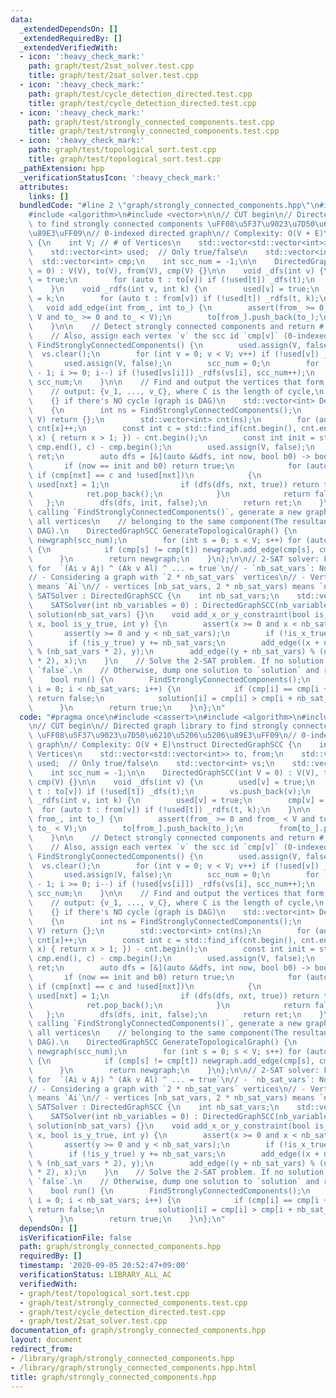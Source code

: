 ```yaml
---
data:
  _extendedDependsOn: []
  _extendedRequiredBy: []
  _extendedVerifiedWith:
  - icon: ':heavy_check_mark:'
    path: graph/test/2sat_solver.test.cpp
    title: graph/test/2sat_solver.test.cpp
  - icon: ':heavy_check_mark:'
    path: graph/test/cycle_detection_directed.test.cpp
    title: graph/test/cycle_detection_directed.test.cpp
  - icon: ':heavy_check_mark:'
    path: graph/test/strongly_connected_components.test.cpp
    title: graph/test/strongly_connected_components.test.cpp
  - icon: ':heavy_check_mark:'
    path: graph/test/topological_sort.test.cpp
    title: graph/test/topological_sort.test.cpp
  _pathExtension: hpp
  _verificationStatusIcon: ':heavy_check_mark:'
  attributes:
    links: []
  bundledCode: "#line 2 \"graph/strongly_connected_components.hpp\"\n#include <cassert>\n\
    #include <algorithm>\n#include <vector>\n\n// CUT begin\n// Directed graph library\
    \ to find strongly connected components \uFF08\u5F37\u9023\u7D50\u6210\u5206\u5206\
    \u89E3\uFF09\n// 0-indexed directed graph\n// Complexity: O(V + E)\nstruct DirectedGraphSCC\
    \ {\n    int V; // # of Vertices\n    std::vector<std::vector<int>> to, from;\n\
    \    std::vector<int> used;  // Only true/false\n    std::vector<int> vs;\n  \
    \  std::vector<int> cmp;\n    int scc_num = -1;\n\n    DirectedGraphSCC(int V\
    \ = 0) : V(V), to(V), from(V), cmp(V) {}\n\n    void _dfs(int v) {\n        used[v]\
    \ = true;\n        for (auto t : to[v]) if (!used[t]) _dfs(t);\n        vs.push_back(v);\n\
    \    }\n    void _rdfs(int v, int k) {\n        used[v] = true;\n        cmp[v]\
    \ = k;\n        for (auto t : from[v]) if (!used[t]) _rdfs(t, k);\n    }\n\n \
    \   void add_edge(int from_, int to_) {\n        assert(from_ >= 0 and from_ <\
    \ V and to_ >= 0 and to_ < V);\n        to[from_].push_back(to_);\n        from[to_].push_back(from_);\n\
    \    }\n\n    // Detect strongly connected components and return # of them.\n\
    \    // Also, assign each vertex `v` the scc id `cmp[v]` (0-indexed)\n    int\
    \ FindStronglyConnectedComponents() {\n        used.assign(V, false);\n      \
    \  vs.clear();\n        for (int v = 0; v < V; v++) if (!used[v]) _dfs(v);\n \
    \       used.assign(V, false);\n        scc_num = 0;\n        for (int i = (int)vs.size()\
    \ - 1; i >= 0; i--) if (!used[vs[i]]) _rdfs(vs[i], scc_num++);\n        return\
    \ scc_num;\n    }\n\n    // Find and output the vertices that form a closed cycle.\n\
    \    // output: {v_1, ..., v_C}, where C is the length of cycle,\n    //     \
    \    {} if there's NO cycle (graph is DAG)\n    std::vector<int> DetectCycle()\n\
    \    {\n        int ns = FindStronglyConnectedComponents();\n        if (ns ==\
    \ V) return {};\n        std::vector<int> cnt(ns);\n        for (auto x : cmp)\
    \ cnt[x]++;\n        const int c = std::find_if(cnt.begin(), cnt.end(), [](int\
    \ x) { return x > 1; }) - cnt.begin();\n        const int init = std::find(cmp.begin(),\
    \ cmp.end(), c) - cmp.begin();\n        used.assign(V, false);\n        std::vector<int>\
    \ ret;\n        auto dfs = [&](auto &&dfs, int now, bool b0) -> bool {\n     \
    \       if (now == init and b0) return true;\n            for (auto nxt : to[now])\
    \ if (cmp[nxt] == c and !used[nxt])\n            {\n                ret.emplace_back(nxt),\
    \ used[nxt] = 1;\n                if (dfs(dfs, nxt, true)) return true;\n    \
    \            ret.pop_back();\n            }\n            return false;\n     \
    \   };\n        dfs(dfs, init, false);\n        return ret;\n    }\n\n    // After\
    \ calling `FindStronglyConnectedComponents()`, generate a new graph by uniting\
    \ all vertices\n    // belonging to the same component(The resultant graph is\
    \ DAG).\n    DirectedGraphSCC GenerateTopologicalGraph() {\n        DirectedGraphSCC\
    \ newgraph(scc_num);\n        for (int s = 0; s < V; s++) for (auto t : to[s])\
    \ {\n            if (cmp[s] != cmp[t]) newgraph.add_edge(cmp[s], cmp[t]);\n  \
    \      }\n        return newgraph;\n    }\n};\n\n// 2-SAT solver: Find a solution\
    \ for  `(Ai v Aj) ^ (Ak v Al) ^ ... = true`\n// - `nb_sat_vars`: Number of variables\n\
    // - Considering a graph with `2 * nb_sat_vars` vertices\n// - Vertices [0, nb_sat_vars)\
    \ means `Ai`\n// - vertices [nb_sat_vars, 2 * nb_sat_vars) means `not Ai`\nstruct\
    \ SATSolver : DirectedGraphSCC {\n    int nb_sat_vars;\n    std::vector<int> solution;\n\
    \    SATSolver(int nb_variables = 0) : DirectedGraphSCC(nb_variables * 2), nb_sat_vars(nb_variables),\
    \ solution(nb_sat_vars) {}\n    void add_x_or_y_constraint(bool is_x_true, int\
    \ x, bool is_y_true, int y) {\n        assert(x >= 0 and x < nb_sat_vars);\n \
    \       assert(y >= 0 and y < nb_sat_vars);\n        if (!is_x_true) x += nb_sat_vars;\n\
    \        if (!is_y_true) y += nb_sat_vars;\n        add_edge((x + nb_sat_vars)\
    \ % (nb_sat_vars * 2), y);\n        add_edge((y + nb_sat_vars) % (nb_sat_vars\
    \ * 2), x);\n    }\n    // Solve the 2-SAT problem. If no solution exists, return\
    \ `false`.\n    // Otherwise, dump one solution to `solution` and return `true`.\n\
    \    bool run() {\n        FindStronglyConnectedComponents();\n        for (int\
    \ i = 0; i < nb_sat_vars; i++) {\n            if (cmp[i] == cmp[i + nb_sat_vars])\
    \ return false;\n            solution[i] = cmp[i] > cmp[i + nb_sat_vars];\n  \
    \      }\n        return true;\n    }\n};\n"
  code: "#pragma once\n#include <cassert>\n#include <algorithm>\n#include <vector>\n\
    \n// CUT begin\n// Directed graph library to find strongly connected components\
    \ \uFF08\u5F37\u9023\u7D50\u6210\u5206\u5206\u89E3\uFF09\n// 0-indexed directed\
    \ graph\n// Complexity: O(V + E)\nstruct DirectedGraphSCC {\n    int V; // # of\
    \ Vertices\n    std::vector<std::vector<int>> to, from;\n    std::vector<int>\
    \ used;  // Only true/false\n    std::vector<int> vs;\n    std::vector<int> cmp;\n\
    \    int scc_num = -1;\n\n    DirectedGraphSCC(int V = 0) : V(V), to(V), from(V),\
    \ cmp(V) {}\n\n    void _dfs(int v) {\n        used[v] = true;\n        for (auto\
    \ t : to[v]) if (!used[t]) _dfs(t);\n        vs.push_back(v);\n    }\n    void\
    \ _rdfs(int v, int k) {\n        used[v] = true;\n        cmp[v] = k;\n      \
    \  for (auto t : from[v]) if (!used[t]) _rdfs(t, k);\n    }\n\n    void add_edge(int\
    \ from_, int to_) {\n        assert(from_ >= 0 and from_ < V and to_ >= 0 and\
    \ to_ < V);\n        to[from_].push_back(to_);\n        from[to_].push_back(from_);\n\
    \    }\n\n    // Detect strongly connected components and return # of them.\n\
    \    // Also, assign each vertex `v` the scc id `cmp[v]` (0-indexed)\n    int\
    \ FindStronglyConnectedComponents() {\n        used.assign(V, false);\n      \
    \  vs.clear();\n        for (int v = 0; v < V; v++) if (!used[v]) _dfs(v);\n \
    \       used.assign(V, false);\n        scc_num = 0;\n        for (int i = (int)vs.size()\
    \ - 1; i >= 0; i--) if (!used[vs[i]]) _rdfs(vs[i], scc_num++);\n        return\
    \ scc_num;\n    }\n\n    // Find and output the vertices that form a closed cycle.\n\
    \    // output: {v_1, ..., v_C}, where C is the length of cycle,\n    //     \
    \    {} if there's NO cycle (graph is DAG)\n    std::vector<int> DetectCycle()\n\
    \    {\n        int ns = FindStronglyConnectedComponents();\n        if (ns ==\
    \ V) return {};\n        std::vector<int> cnt(ns);\n        for (auto x : cmp)\
    \ cnt[x]++;\n        const int c = std::find_if(cnt.begin(), cnt.end(), [](int\
    \ x) { return x > 1; }) - cnt.begin();\n        const int init = std::find(cmp.begin(),\
    \ cmp.end(), c) - cmp.begin();\n        used.assign(V, false);\n        std::vector<int>\
    \ ret;\n        auto dfs = [&](auto &&dfs, int now, bool b0) -> bool {\n     \
    \       if (now == init and b0) return true;\n            for (auto nxt : to[now])\
    \ if (cmp[nxt] == c and !used[nxt])\n            {\n                ret.emplace_back(nxt),\
    \ used[nxt] = 1;\n                if (dfs(dfs, nxt, true)) return true;\n    \
    \            ret.pop_back();\n            }\n            return false;\n     \
    \   };\n        dfs(dfs, init, false);\n        return ret;\n    }\n\n    // After\
    \ calling `FindStronglyConnectedComponents()`, generate a new graph by uniting\
    \ all vertices\n    // belonging to the same component(The resultant graph is\
    \ DAG).\n    DirectedGraphSCC GenerateTopologicalGraph() {\n        DirectedGraphSCC\
    \ newgraph(scc_num);\n        for (int s = 0; s < V; s++) for (auto t : to[s])\
    \ {\n            if (cmp[s] != cmp[t]) newgraph.add_edge(cmp[s], cmp[t]);\n  \
    \      }\n        return newgraph;\n    }\n};\n\n// 2-SAT solver: Find a solution\
    \ for  `(Ai v Aj) ^ (Ak v Al) ^ ... = true`\n// - `nb_sat_vars`: Number of variables\n\
    // - Considering a graph with `2 * nb_sat_vars` vertices\n// - Vertices [0, nb_sat_vars)\
    \ means `Ai`\n// - vertices [nb_sat_vars, 2 * nb_sat_vars) means `not Ai`\nstruct\
    \ SATSolver : DirectedGraphSCC {\n    int nb_sat_vars;\n    std::vector<int> solution;\n\
    \    SATSolver(int nb_variables = 0) : DirectedGraphSCC(nb_variables * 2), nb_sat_vars(nb_variables),\
    \ solution(nb_sat_vars) {}\n    void add_x_or_y_constraint(bool is_x_true, int\
    \ x, bool is_y_true, int y) {\n        assert(x >= 0 and x < nb_sat_vars);\n \
    \       assert(y >= 0 and y < nb_sat_vars);\n        if (!is_x_true) x += nb_sat_vars;\n\
    \        if (!is_y_true) y += nb_sat_vars;\n        add_edge((x + nb_sat_vars)\
    \ % (nb_sat_vars * 2), y);\n        add_edge((y + nb_sat_vars) % (nb_sat_vars\
    \ * 2), x);\n    }\n    // Solve the 2-SAT problem. If no solution exists, return\
    \ `false`.\n    // Otherwise, dump one solution to `solution` and return `true`.\n\
    \    bool run() {\n        FindStronglyConnectedComponents();\n        for (int\
    \ i = 0; i < nb_sat_vars; i++) {\n            if (cmp[i] == cmp[i + nb_sat_vars])\
    \ return false;\n            solution[i] = cmp[i] > cmp[i + nb_sat_vars];\n  \
    \      }\n        return true;\n    }\n};\n"
  dependsOn: []
  isVerificationFile: false
  path: graph/strongly_connected_components.hpp
  requiredBy: []
  timestamp: '2020-09-05 20:52:47+09:00'
  verificationStatus: LIBRARY_ALL_AC
  verifiedWith:
  - graph/test/topological_sort.test.cpp
  - graph/test/strongly_connected_components.test.cpp
  - graph/test/cycle_detection_directed.test.cpp
  - graph/test/2sat_solver.test.cpp
documentation_of: graph/strongly_connected_components.hpp
layout: document
redirect_from:
- /library/graph/strongly_connected_components.hpp
- /library/graph/strongly_connected_components.hpp.html
title: graph/strongly_connected_components.hpp
---
```

